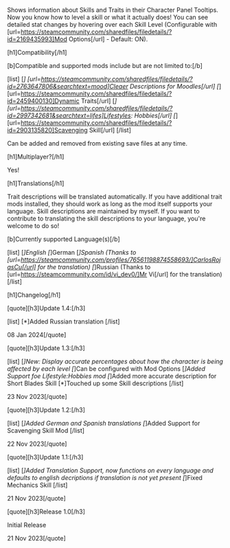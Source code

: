 Shows information about Skills and Traits in their Character Panel Tooltips. Now you know how to level a skill or what it actually does!
You can see detailed stat changes by hovering over each Skill Level (Configurable with [url=https://steamcommunity.com/sharedfiles/filedetails/?id=2169435993]Mod Options[/url] - Default: ON).

[h1]Compatibility[/h1]

[b]Compatible and supported mods include but are not limited to:[/b]

[list]
[*] [url=https://steamcommunity.com/sharedfiles/filedetails/?id=2763647806&searchtext=mood]Cleaer Descriptions for Moodles[/url]
[*] [url=https://steamcommunity.com/sharedfiles/filedetails/?id=2459400130]Dynamic Traits[/url]
[*] [url=https://steamcommunity.com/sharedfiles/filedetails/?id=2997342681&searchtext=lifes]Lifestyles: Hobbies[/url]
[*] [url=https://steamcommunity.com/sharedfiles/filedetails/?id=2903135820]Scavenging Skill[/url]
[/list]

Can be added and removed from existing save files at any time.

[h1]Multiplayer?[/h1]

Yes!

[h1]Translations[/h1]

Trait descriptions will be translated automatically. If you have additional trait mods installed, they should work as long as the mod itself supports your language.
Skill descriptions are maintained by myself. If you want to contribute to translating the skill descriptions to your language, you're welcome to do so!

[b]Currently supported Language(s)[/b]

[list]
[*]English
[*]German
[*]Spanish (Thanks to [url=https://steamcommunity.com/profiles/76561198874558693/]CarlosRojasCu[/url] for the translation)
[*]Russian (Thanks to [url=https://steamcommunity.com/id/vi_dev0/]Mr Vi[/url] for the translation)
[/list]

[h1]Changelog[/h1]

[quote][h3]Update 1.4:[/h3]

[list]
[*]Added Russian translation
[/list]

08 Jan 2024[/quote]

[quote][h3]Update 1.3:[/h3]

[list]
[*]New: Display accurate percentages about how the character is being affected by each level
[*]Can be configured with Mod Options
[*]Added Support foe Lifestyle:Hobbies mod
[*]Added more accurate description for Short Blades Skill
[*]Touched up some Skill descriptions
[/list]

23 Nov 2023[/quote]

[quote][h3]Update 1.2:[/h3]

[list]
[*]Added German and Spanish translations
[*]Added Support for Scavenging Skill Mod
[/list]

22 Nov 2023[/quote]

[quote][h3]Update 1.1:[/h3]

[list]
[*]Added Translation Support, now functions on every language and defaults to english decriptions if translation is not yet present
[*]Fixed Mechanics Skill
[/list]

21 Nov 2023[/quote]

[quote][h3]Release 1.0[/h3]

Initial Release

21 Nov 2023[/quote]
